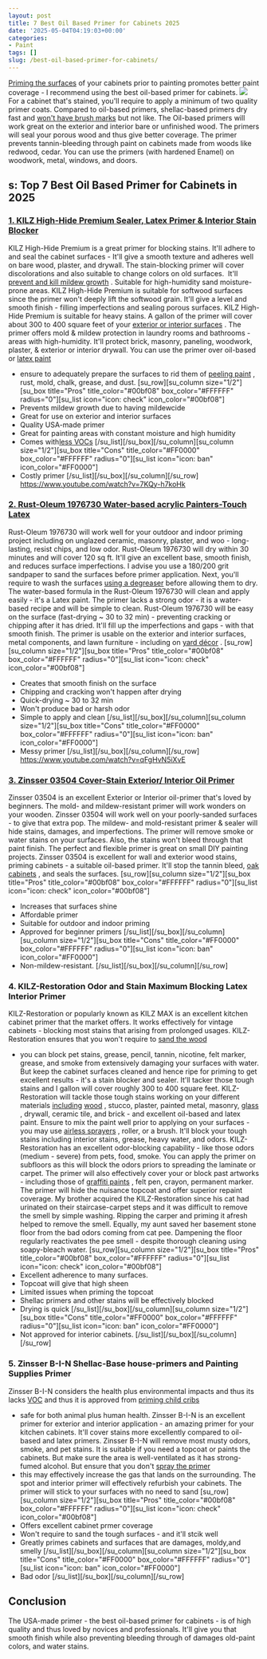 ```yaml
---
layout: post
title: 7 Best Oil Based Primer for Cabinets 2025
date: '2025-05-04T04:19:03+00:00'
categories:
- Paint
tags: []
slug: /best-oil-based-primer-for-cabinets/
---
```


[Priming the surfaces](https://pestpolicy.com/best-drywall-primer-sealer/)
of your cabinets prior to painting promotes better paint coverage - I recommend using the best oil-based primer for cabinets.
![](/assets/img/img/)
For a cabinet that's stained, you'll require to apply a minimum of two quality primer coats. Compared to oil-based primers, shellac-based primers dry fast and
[won't have brush marks](https://pestpolicy.com/how-to-remove-roller-marks-without-repainting/)
but not like.
The Oil-based primers will work great on the exterior and interior bare or unfinished wood. The primers will seal your porous wood and thus give better coverage.
The primer prevents tannin-bleeding through paint on cabinets made from woods like redwood, cedar. You can use the primers (with hardened Enamel) on woodwork, metal, windows, and doors.
## s: Top 7 Best Oil Based Primer for Cabinets in 2025
### [1. KILZ High-Hide Premium Sealer, Latex Primer & Interior Stain Blocker](https://www.amazon.com/dp/B0002YOZZU/?tag=p-policy-20)
KILZ High-Hide Premium is a great primer for blocking stains. It'll adhere to and seal the cabinet surfaces - It'll give a smooth texture and adheres well on bare wood, plaster, and drywall.
[](https://www.amazon.com/dp/B0002YOZZU/?tag=p-policy-20)
[](https://www.amazon.com/dp/B0061OIK4M/?tag=p-policy-20)
[](https://www.amazon.com/dp/B06XGFSJVJ/?tag=p-policy-20)
[](https://www.amazon.com/dp/B00MDVLOBS/?tag=p-policy-20)
[](https://www.amazon.com/dp/B00MV8MWEQ/?tag=p-policy-20)
The stain-blocking primer will cover discolorations and also suitable to change colors on old surfaces.  It'll
[prevent and kill mildew growth](https://pestpolicy.com/mildew-resistant-paints/)
. Suitable for high-humidity sand moisture-prone areas.
KILZ High-Hide Premium is suitable for softwood surfaces since the primer won't deeply lift the softwood grain. It'll give a
level and smooth finish - filling
imperfections and sealing porous surfaces.
KILZ High-Hide Premium is suitable for heavy stains. A
gallon of the primer will
cover about
300 to 400 square feet of your
[exterior or interior surfaces](https://pestpolicy.com/how-often-should-you-repaint-interior-walls/)
.
The primer offers
mold & mildew protection in laundry rooms and bathrooms - areas with high-humidity. It'll protect
brick, masonry, paneling, woodwork, plaster, & exterior or interior drywall.
You can use the primer over
oil-based or
[latex paint](https://pestpolicy.com/best-hvlp-paint-sprayer-for-latex-paint/)
- ensure to adequately prepare the
surfaces to rid them of
[peeling paint](https://pestpolicy.com/how-to-fix-peeling-paint-on-drywall/)
, rust, mold, chalk, grease, and dust.
[su_row][su_column size="1/2"][su_box title="Pros" title_color="#00bf08" box_color="#FFFFFF" radius="0"][su_list icon="icon: check" icon_color="#00bf08"]
- Prevents mildew growth due to having mildewcide
- Great for use on exterior and interior surfaces
- Quality USA-made primer
- Great for painting areas with constant moisture and high humidity
- Comes with[less VOCs](https://pestpolicy.com/best-baby-safe-paint-for-crib/)
[/su_list][/su_box][/su_column][su_column size="1/2"][su_box title="Cons" title_color="#FF0000" box_color="#FFFFFF" radius="0"][su_list icon="icon: ban" icon_color="#FF0000"]
- Costly primer
[/su_list][/su_box][/su_column][/su_row]
https://www.youtube.com/watch?v=7KQy-h7koHk
### [2. Rust-Oleum 1976730 Water-based acrylic Painters-Touch Latex](https://www.amazon.com/dp/B000C02BLE/?tag=p-policy-20)
Rust-Oleum 1976730 will work well for your outdoor and indoor priming project including on unglazed ceramic, masonry, plaster, and woo - long-lasting, resist chips, and low odor.
[](https://www.amazon.com/dp/B000C02BLE/?tag=p-policy-20)
[](https://www.amazon.com/dp/B0002YOZZU/?tag=p-policy-20)
[](https://www.amazon.com/dp/B0061OIK4M/?tag=p-policy-20)
[](https://www.amazon.com/dp/B06XGFSJVJ/?tag=p-policy-20)
[](https://www.amazon.com/dp/B00MDVLOBS/?tag=p-policy-20)
[](https://www.amazon.com/dp/B00MV8MWEQ/?tag=p-policy-20)
Rust-Oleum 1976730 will dry within 30 minutes and will cover 120 sq ft. It'll give an excellent base, smooth finish, and reduces surface imperfections.
I advise you use a 180/200 grit sandpaper to sand the surfaces before primer application. Next, you'll require to wash the surfaces
[using a degreaser](https://pestpolicy.com/best-degreaser-for-concrete/)
before allowing them to dry.
The water-based formula in the Rust-Oleum 1976730 will clean and apply easily - it's a Latex paint. The primer lacks a strong odor - it is a water-based recipe and will be simple to clean.
Rust-Oleum 1976730 will be easy on the surface (fast-drying ~ 30 to 32 min) - preventing cracking or chipping after it has dried. It'll fill up the imperfections and gaps - with that smooth finish.
The primer is usable on the exterior and interior surfaces, metal components, and lawn furniture - including on
[yard décor](https://pestpolicy.com/best-deck-stain-for-weathered-wood/)
.
[su_row][su_column size="1/2"][su_box title="Pros" title_color="#00bf08" box_color="#FFFFFF" radius="0"][su_list icon="icon: check" icon_color="#00bf08"]
- Creates that smooth finish on the surface
- Chipping and cracking won't happen after drying
- Quick-drying ~ 30 to 32 min
- Won't produce bad or harsh odor
- Simple to apply and clean
[/su_list][/su_box][/su_column][su_column size="1/2"][su_box title="Cons" title_color="#FF0000" box_color="#FFFFFF" radius="0"][su_list icon="icon: ban" icon_color="#FF0000"]
- Messy primer
[/su_list][/su_box][/su_column][/su_row]
https://www.youtube.com/watch?v=qFgHvN5iXvE
### [3. Zinsser 03504 Cover-Stain Exterior/ Interior Oil Primer](https://www.amazon.com/dp/B000BZX6B4/?tag=p-policy-20)
Zinsser 03504 is an excellent Exterior or Interior oil-primer that's loved by beginners. The mold- and mildew-resistant primer will work wonders on your wooden.
[](https://www.amazon.com/dp/B000BZX6B4/?tag=p-policy-20)
[](https://www.amazon.com/dp/B0002YOZZU/?tag=p-policy-20)
[](https://www.amazon.com/dp/B0061OIK4M/?tag=p-policy-20)
[](https://www.amazon.com/dp/B06XGFSJVJ/?tag=p-policy-20)
[](https://www.amazon.com/dp/B00MDVLOBS/?tag=p-policy-20)
[](https://www.amazon.com/dp/B00MV8MWEQ/?tag=p-policy-20)
Zinsser 03504 will work well on your poorly-sanded surfaces - to give that extra pop. The mildew- and mold-resistant primer & sealer will hide stains, damages, and imperfections.
The primer will remove smoke or water stains on your surfaces. Also, the stains won't bleed through that paint finish. The perfect and flexible primer is great on small DIY painting projects.
Zinsser 03504 is excellent for wall and exterior wood stains, priming cabinets - a suitable oil-based primer. It'll stop the tannin bleed,
[oak cabinets](https://pestpolicy.com/best-stain-for-red-oak-floors/)
, and seals the surfaces.
[su_row][su_column size="1/2"][su_box title="Pros" title_color="#00bf08" box_color="#FFFFFF" radius="0"][su_list icon="icon: check" icon_color="#00bf08"]
- Increases that surfaces shine
- Affordable primer
- Suitable for outdoor and indoor priming
- Approved for beginner primers
[/su_list][/su_box][/su_column][su_column size="1/2"][su_box title="Cons" title_color="#FF0000" box_color="#FFFFFF" radius="0"][su_list icon="icon: ban" icon_color="#FF0000"]
- Non-mildew-resistant.
[/su_list][/su_box][/su_column][/su_row]
### **4. KILZ-Restoration Odor and Stain Maximum Blocking Latex Interior Primer**
KILZ-Restoration or popularly known as KILZ MAX is an excellent kitchen cabinet primer that the market offers. It works effectively for vintage cabinets - blocking most stains that arising from prolonged usages.
[](https://www.amazon.com/dp/B007XH9PKO/?tag=p-policy-20)
[](https://www.amazon.com/dp/B0002YOZZU/?tag=p-policy-20)
[](https://www.amazon.com/dp/B0061OIK4M/?tag=p-policy-20)
[](https://www.amazon.com/dp/B06XGFSJVJ/?tag=p-policy-20)
[](https://www.amazon.com/dp/B00MDVLOBS/?tag=p-policy-20)
[](https://www.amazon.com/dp/B00MV8MWEQ/?tag=p-policy-20)
KILZ-Restoration ensures that you won't require to
[sand the wood](https://pestpolicy.com/how-to-paint-kitchen-cabinets-without-sanding/)
- you can block pet stains, grease, pencil, tannin, nicotine, felt marker, grease, and smoke from extensively damaging your surfaces with water.
But keep the cabinet surfaces cleaned and hence ripe for priming to get excellent results - it's a stain blocker and sealer. It'll tacker those tough stains and I gallon will cover roughly 300 to 400 square feet.
KILZ-Restoration will tackle those tough stains working on your different materials
[including](https://pestpolicy.com/best-deck-sealer-for-pressure-treated-wood/)
[wood](https://pestpolicy.com/best-deck-sealer-for-pressure-treated-wood/)
, stucco, plaster, painted metal, masonry,
[glass](https://pestpolicy.com/best-spray-paint-for-glass/)
, drywall, ceramic tile, and brick - and excellent oil-based and latex paint.
Ensure to mix the paint well prior to applying on your surfaces - you may use
[airless sprayers](https://pestpolicy.com/best-airless-paint-sprayer-under-500/)
, roller, or a brush. It'll block your tough stains including interior stains, grease, heavy water, and odors.
KILZ-Restoration has an excellent odor-blocking capability - like those odors (medium - severe) from pets, food, smoke. You can apply the primer on subfloors as this will block the odors priors to spreading the laminate or carpet.
The primer will also effectively cover your or block past artworks - including those of
[graffiti paints](https://pestpolicy.com/best-spray-paints-for-graffiti/)
, felt pen, crayon, permanent marker. The primer will hide the nuisance topcoat and offer superior repaint coverage.
My brother acquired the KILZ-Restoration since his cat had urinated on their staircase-carpet steps and it was difficult to remove the smell by simple washing. Ripping the carper and priming it afresh helped to remove the smell.
Equally, my aunt saved her basement stone floor from the bad odors coming from cat pee. Dampening the floor regularly reactivates the pee smell - despite thorough cleaning using soapy-bleach water.
[su_row][su_column size="1/2"][su_box title="Pros" title_color="#00bf08" box_color="#FFFFFF" radius="0"][su_list icon="icon: check" icon_color="#00bf08"]
- Excellent adherence to many surfaces.
- Topcoat will give that high sheen
- Limited issues when priming the topcoat
- Shellac primers and other stains will be effectively blocked
- Drying is quick
[/su_list][/su_box][/su_column][su_column size="1/2"][su_box title="Cons" title_color="#FF0000" box_color="#FFFFFF" radius="0"][su_list icon="icon: ban" icon_color="#FF0000"]
- Not approved for interior cabinets.
[/su_list][/su_box][/su_column][/su_row]
### **5. Zinsser B-I-N Shellac-Base house-primers and Painting Supplies Primer**
Zinsser B-I-N considers the health plus environmental impacts and thus its lacks
[VOC](https://pestpolicy.com/)
and thus it is approved from
[priming child cribs](https://pestpolicy.com/best-baby-safe-paint-for-crib/)
- safe for both animal plus human health.
[](https://www.amazon.com/dp/B000C02C68/?tag=p-policy-20)
[](https://www.amazon.com/dp/B0002YOZZU/?tag=p-policy-20)
[](https://www.amazon.com/dp/B0061OIK4M/?tag=p-policy-20)
[](https://www.amazon.com/dp/B06XGFSJVJ/?tag=p-policy-20)
[](https://www.amazon.com/dp/B00MDVLOBS/?tag=p-policy-20)
[](https://www.amazon.com/dp/B00MV8MWEQ/?tag=p-policy-20)
Zinsser B-I-N is an excellent primer for exterior and interior application - an amazing primer for your kitchen cabinets. It'll cover stains more excellently compared to oil-based and latex primers.
Zinsser B-I-N will remove most musty odors, smoke, and pet stains. It is suitable if you need a topcoat or paints the cabinets. But make sure the area is well-ventilated as it has strong-fumed alcohol.
But ensure that you don't
[spray the primer](https://pestpolicy.com/best-deck-stain-sprayer/)
- this may effectively increase the gas that lands on the surrounding. The spot and interior primer will effectively refurbish your cabinets.
The primer will stick to your surfaces with no need to sand
[su_row][su_column size="1/2"][su_box title="Pros" title_color="#00bf08" box_color="#FFFFFF" radius="0"][su_list icon="icon: check" icon_color="#00bf08"]
- Offers excellent cabinet prmer coverage
- Won't require to sand the tough surfaces - and it'll stcik well
- Greatly primes cabinets and surfaces that are damages, moldy,and smelly
[/su_list][/su_box][/su_column][su_column size="1/2"][su_box title="Cons" title_color="#FF0000" box_color="#FFFFFF" radius="0"][su_list icon="icon: ban" icon_color="#FF0000"]
- Bad odor
[/su_list][/su_box][/su_column][/su_row]
## Conclusion
The USA-made primer - the best oil-based primer for cabinets - is of high quality and thus loved by novices and professionals.
It'll give you that smooth finish while also preventing bleeding through of damages old-paint colors, and water stains.
